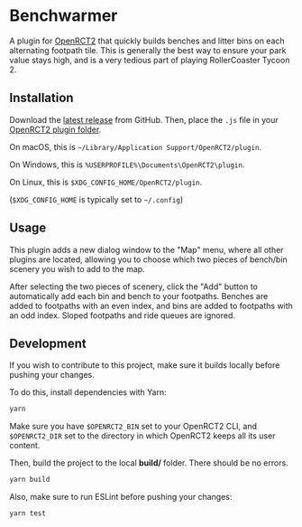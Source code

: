 # Benchwarmer

A plugin for [OpenRCT2][] that quickly builds benches and litter bins on
each alternating footpath tile. This is generally the best way to ensure
your park value stays high, and is a very tedious part of playing
RollerCoaster Tycoon 2.

## Installation

Download the [latest release][] from GitHub. Then, place the `.js` file
in your [OpenRCT2 plugin folder][].

On macOS, this is `~/Library/Application Support/OpenRCT2/plugin`.

On Windows, this is `%USERPROFILE%\Documents\OpenRCT2\plugin`.

On Linux, this is `$XDG_CONFIG_HOME/OpenRCT2/plugin`.

(`$XDG_CONFIG_HOME` is typically set to `~/.config`)

## Usage

This plugin adds a new dialog window to the "Map" menu, where all other
plugins are located, allowing you to choose which two pieces of
bench/bin scenery you wish to add to the map.

After selecting the two pieces of scenery, click the "Add" button to
automatically add each bin and bench to your footpaths. Benches are
added to footpaths with an even index, and bins are added to footpaths
with an odd index. Sloped footpaths and ride queues are ignored.

## Development

If you wish to contribute to this project, make sure it builds locally
before pushing your changes.

To do this, install dependencies with Yarn:

```bash
yarn
```

Make sure you have `$OPENRCT2_BIN` set to your OpenRCT2 CLI, and
`$OPENRCT2_DIR` set to the directory in which OpenRCT2 keeps all its
user content.

Then, build the project to the local **build/** folder. There should be
no errors.

```bash
yarn build
```

Also, make sure to run ESLint before pushing your changes:

```bash
yarn test
```

[latest release]: https://github.com/tubbo/openrct2-benchwarmer/releases
[OpenRCT2]: https://openrct2.org/
[OpenRCT2 plugin folder]: https://www.pcgamingwiki.com/wiki/OpenRCT2#Configuration_file.28s.29_location
